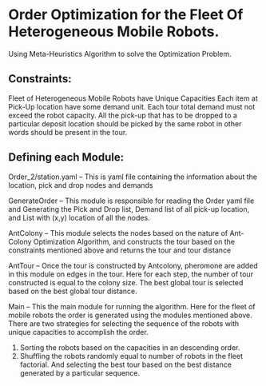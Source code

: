 # Order Optimization for the Fleet Of Heterogeneous Mobile Robots.

Using Meta-Heuristics Algorithm to solve the Optimization Problem. 

## Constraints:

Fleet of Heterogeneous Mobile Robots have Unique Capacities
Each item at Pick-Up location have some demand unit. 
Each tour total demand must not exceed the robot capacity. 
All the pick-up that has to be dropped to a particular deposit location should be picked by the same robot in other words should be present in the tour. 


## Defining each Module:

Order_2/station.yaml – This is yaml file containing the information about the location, pick and drop nodes and demands 

GenerateOrder – This module is responsible for reading the Order yaml file and Generating the Pick and Drop list, Demand list of all pick-up location, and List with (x,y) location of all the nodes. 

AntColony – This module selects the nodes based on the nature of Ant-Colony Optimization Algorithm, and constructs the tour based on the constraints mentioned above and returns the tour and tour distance

AntTour – Once the tour is constructed by Antcolony, pheromone are added in this module on edges in the tour. Here for each step, the number of tour constructed is equal to the colony size. The best global tour is selected based on the best global tour distance. 
 
Main – This the main module for running the algorithm. Here for the fleet of mobile robots the order is generated using the modules mentioned above. There are two strategies for selecting the sequence of the robots with unique capacities to accomplish the order. 

1. Sorting the robots based on the capacities in an descending order.
2. Shuffling the robots randomly equal to number of robots in the fleet factorial. And selecting the best tour based on the best distance generated by a particular sequence.
